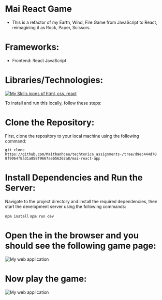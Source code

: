 # Mai React Game  
- This is a refactor of my Earth, Wind, Fire Game from JavaScript to React, reimagining it as Rock, Paper, Scissors.

# Frameworks: 
- Frontend: React JavaScript 

# Libraries/Technologies: 

[![My Skills icons of html, css, react](https://skillicons.dev/icons?i=js,html,css,react)](https://skillicons.dev)

To install and run this locally, follow these steps:

# Clone the Repository: 
First, clone the repository to your local machine using the following command: 

`git clone https://github.com/Maithanhceu/techtonica_assignments-/tree/d9ec444d708f9064f8a31a858f9667aeb56262a8/mai-react-app`


# Install Dependencies and Run the Server:
Navigate to the project directory and install the required dependencies, then start the development server using the following commands:

`npm install`
`npm run dev`

# Open the  in the browser and you should see the following game page: 
![My web application](https://media.giphy.com/media/4lmwrNSsV5bxbgcbeI/giphy.gif)

# Now play the game: 
![My web application](https://media.giphy.com/media/NBWO6WHTmdMgpIaL6t/giphy.gif)




